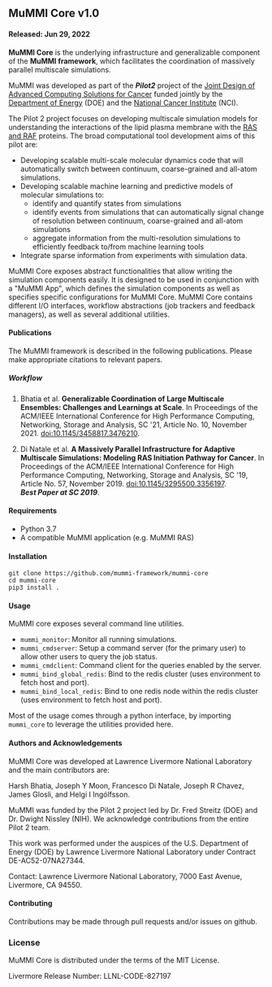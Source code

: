 ## MuMMI Core v1.0
#### Released: Jun 29, 2022


<b>MuMMI Core</b> is the underlying infrastructure and generalizable component of the <b>MuMMI framework</b>,
which facilitates the coordination of massively parallel multiscale simulations.

MuMMI was developed as part of the <b><i>Pilot2</b></i> project of the
[Joint Design of Advanced Computing Solutions for Cancer](https://cbiit.cancer.gov/ncip/hpc/jdacs4c)
funded jointly by the [Department of Energy](http://www.doe.gov) (DOE) and the [National Cancer Institute](http://www.cancer.gov) (NCI).


The Pilot 2 project focuses on developing multiscale simulation models for
understanding the interactions of the lipid plasma membrane with the [RAS and RAF](https://www.cancer.gov/research/key-initiatives/ras)
proteins. The broad computational tool development aims of this pilot are:
* Developing scalable multi-scale molecular dynamics code that will automatically switch between continuum, coarse-grained and all-atom simulations.
* Developing scalable machine learning and predictive models of molecular simulations to:
    * identify and quantify states from simulations
    * identify events from simulations that can automatically signal change of resolution between continuum, coarse-grained and all-atom simulations
    * aggregate information from the multi-resolution simulations to efficiently feedback to/from machine learning tools
* Integrate sparse information from experiments with simulation data.


MuMMI Core exposes abstract functionalities that allow writing the simulation
components easily. It is designed to be used in conjunction with a "MuMMI App",
which defines the simulation components as well as specifies specific configurations
for MuMMI Core. MuMMI Core contains different I/O interfaces, workflow
abstractions (job trackers and feedback managers), as well as several additional
utilities.

#### Publications

The MuMMI framework is described in the following publications. Please make appropriate
citations to relevant papers.

##### Workflow

1. Bhatia et al. <b>Generalizable Coordination of Large Multiscale Ensembles: Challenges and Learnings at Scale</b>.
  In Proceedings of the ACM/IEEE International Conference for High Performance Computing, Networking, Storage and Analysis, SC '21,
  Article No. 10, November 2021.
  [doi:10.1145/3458817.3476210](https://doi.org/10.1145/3458817.3476210).

2. Di Natale et al. <b>A Massively Parallel Infrastructure for Adaptive Multiscale Simulations: Modeling RAS Initiation Pathway for Cancer</b>.
  In Proceedings of the ACM/IEEE International Conference for High Performance Computing, Networking, Storage and Analysis, SC '19, Article No. 57, November 2019.
  [doi:10.1145/3295500.3356197](https://doi.org/10.1145/3295500.3356197).
  <br/><b><i>Best Paper at SC 2019</i></b>.


#### Requirements
- Python 3.7
- A compatible MuMMI application (e.g. MuMMI RAS)

#### Installation
```
git clone https://github.com/mummi-framework/mummi-core
cd mummi-core
pip3 install .
```

#### Usage

MuMMI core exposes several command line utilities.

- `mummi_monitor`: Monitor all running simulations.
- `mummi_cmdserver`: Setup a command server (for the primary user) to allow
  other users to query the job status.
- `mummi_cmdclient`: Command client for the queries enabled by the server.
- `mummi_bind_global_redis`: Bind to the redis cluster
  (uses environment to fetch host and port).
- `mummi_bind_local_redis`: Bind to one redis node within the redis cluster
  (uses environment to fetch host and port).

Most of the usage comes through a python interface, by importing `mummi_core`
to leverage the utilities provided here.

#### Authors and Acknowledgements

MuMMI Core was developed at Lawrence Livermore National Laboratory
and the main contributors are:

Harsh Bhatia, Joseph Y Moon, Francesco Di Natale, Joseph R Chavez,
James Glosli, and Helgi I Ingólfsson.

MuMMI was funded by the Pilot 2 project led by Dr. Fred Streitz (DOE) and
Dr. Dwight Nissley (NIH). We acknowledge contributions from the entire
Pilot 2 team.

This work was performed under the auspices of the U.S. Department
of Energy (DOE) by Lawrence Livermore National Laboratory under Contract DE-AC52-07NA27344.

Contact: Lawrence Livermore National Laboratory, 7000 East Avenue, Livermore, CA 94550.

#### Contributing

Contributions may be made through pull requests and/or issues on github.

### License

MuMMI Core is distributed under the terms of the MIT License.

Livermore Release Number: LLNL-CODE-827197
